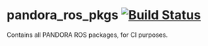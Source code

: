 pandora_ros_pkgs [![Build Status](https://travis-ci.org/pandora-auth-ros-pkg/pandora_ros_pkgs.png?branch=hydro-devel)](https://travis-ci.org/pandora-auth-ros-pkg/pandora_ros_pkgs)
================

Contains all PANDORA ROS packages, for CI purposes.
